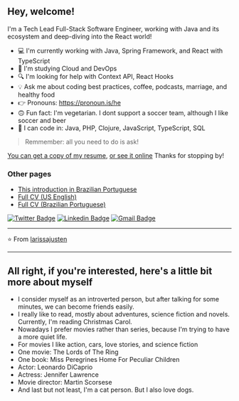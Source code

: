 <h2>Hey, welcome!</h2>

I'm a Tech Lead Full-Stack Software Engineer, working with Java and its ecosystem and deep-diving into the React world!

- 💻 I'm currently working with Java, Spring Framework, and React with TypeScript
- 🤔 I'm studying Cloud and DevOps
- 🔍 I'm looking for help with Context API, React Hooks
- 💡 Ask me about coding best practices, coffee, podcasts, marriage, and healthy food
- 👉 Pronouns: https://pronoun.is/he
- 🙃 Fun fact: I'm vegetarian. I dont support a soccer team, although I like soccer and beer
- 💚 I can code in: Java, PHP, Clojure, JavaScript, TypeScript, SQL

> Remmember: all you need to do is ask!

[You can get a copy of my resume](Ricardo_Campos_CV.pdf), [or see it online](RESUME.md) Thanks for stopping by!

### Other pages

- [This introduction in Brazilian Portuguese](README-pt_BR.md)
- [Full CV (US English)](RESUME.md)
- [Full CV (Brazilian Portuguese)](RESUME-pt_BR.md)

[![Twitter Badge](https://img.shields.io/badge/-@oRicardoCampos-4d9bc0?style=flat-square&labelColor=4d9bc0&logo=twitter&logoColor=white&link=https://twitter.com/oRicardoCampos)](https://twitter.com/oRicardoCampos) [![Linkedin Badge](https://img.shields.io/badge/-ricardompcampos-063f5b?style=flat-square&logo=Linkedin&logoColor=white&link=https://www.linkedin.com/in/ricardompcampos/)](https://www.linkedin.com/in/ricardompcampos/) [![Gmail Badge](https://img.shields.io/badge/-ricardompcampos@gmail.com-c14438?style=flat-square&logo=Gmail&logoColor=white&link=mailto:ricardompcampos@gmail.com)](mailto:ricardompcampos@gmail.com)

---

⭐️ From [larissajusten](https://github.com/larissajusten)

---
<h2>All right, if you're interested, here's a little bit more about myself</h2>

- I consider myself as an introverted person, but after talking for some minutes, we can become friends easily.
- I really like to read, mostly about adventures, science fiction and novels. Currently, I'm reading Christmas Carol.
- Nowadays I prefer movies rather than series, because I'm trying to have a more quiet life.
- For movies I like action, cars, love stories, and science fiction
- One movie: The Lords of The Ring
- One book: Miss Peregrines Home For Peculiar Children
- Actor: Leonardo DiCaprio
- Actress: Jennifer Lawrence 
- Movie director: Martin Scorsese 
- And last but not least, I'm a cat person. But I also love dogs.
